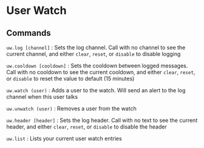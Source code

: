 # User Watch

## Commands
`uw.log [channel]`
:   Sets the log channel. Call with no channel to see the current channel, and either `clear`, `reset`, or `disable` to disable logging

`uw.cooldown [cooldown]`
:   Sets the cooldown between logged messages. Call with no cooldown to see the current cooldown, and either `clear`, `reset`, or `disable` to reset the value to default (15 minutes)

`uw.watch (user)`
:   Adds a user to the watch. Will send an alert to the log channel when this user talks

`uw.unwatch (user)`
:   Removes a user from the watch

`uw.header [header]`
:   Sets the log header. Call with no text to see the current header, and either `clear`, `reset`, or `disable` to disable the header

`uw.list`
:   Lists your current user watch entries